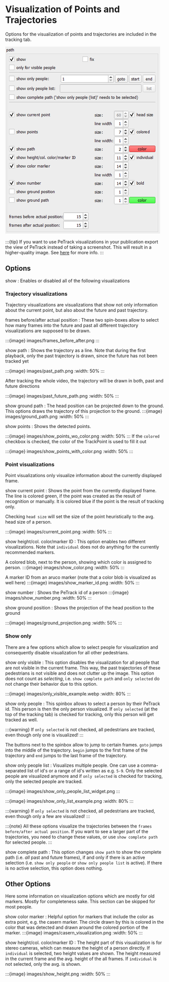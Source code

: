 # Visualization of Points and Trajectories

Options for the visualization of points and trajectories are included in the tracking tab.

![options for visualization](images/visualization_options.png)

:::{tip}
If you want to use PeTrack visualizations in your publication export the view of PeTrack instead of taking a screenshot. This will result in a higher-quality image. See [here](../export/video.md#export) for more info.
:::

## Options

show
: Enables or disabled all of the following visualizations

### Trajectory visualizations

Trajectory visualizations are visualizations that show not only information about the current point, but also about the future and past trajectory.

frames before/after actual position
: These two spin-boxes allow to select how many frames into the future and past all different trajectory visualizations are supposed to be drawn.

  :::{image} images/frames_before_after.png
  :::

show path
: Shows the trajectory as a line. Note that during the first playback, only the past trajectory is drawn, since the future has not been tracked yet

  :::{image} images/past_path.png
    :width: 50%
  :::

  After tracking the whole video, the trajectory will be drawn in both, past and future directions

  :::{image} images/past_future_path.png
    :width: 50%
  :::


show ground path
: The head position can be projected down to the ground. This options draws the trajectory of this projection to the ground.
  :::{image} images/ground_path.png
    :width: 50%
  :::

show points
: Shows the detected points.

  :::{image} images/show_points_wo_color.png
    :width: 50%
  :::
  If the `colored` checkbox is checked, the color of the TrackPoint is used to fill it out

  :::{image} images/show_points_with_color.png
    :width: 50%
  :::

### Point visualizations

Point visualizations only visualize information about the currently displayed frame.

show current point
: Shows the point from the currently displayed frame. The line is colored green, if the point was created as the result of recognition or manually. It is colored blue if the point is the result of tracking only.

  Checking `head size` will set the size of the point heuristically to the avg. head size of a person.

  :::{image} images/current_point.png
    :width: 50%
  :::

show height/col. color/marker ID
: This option enables two different visualizations.  Note that `individual` does not do anything for the currently recommended markers.

  A colored blob, next to the person, showing which color is assigned to person.
  :::{image} images/show_color.png
    :width: 50%
  :::

  A marker ID from an aruco marker (note that a color blob is visualized as well here)
  :::{image} images/show_marker_id.png
    :width: 50%
  :::

show number
: Shows the PeTrack id of a person
  :::{image} images/show_number.png
    :width: 50%
  :::

show ground position
: Shows the projection of the head position to the ground

  :::{image} images/ground_projection.png
    :width: 50%
:::

### Show only

There are a few options which allow to select people for visualization and consequently disable visualization for all other pedestrians.

show only visible
: This option disables the visualization for all people that are not visible in the current frame. This way, the past trajectories of these pedestrians is not visible and does not clutter up the image. This option does not count as *selecting*, i.e. `show complete path` and `only selected` do not change their behavior due to this option.

  :::{image} images/only_visible_example.webp
    :width: 80%
  :::

show only people
: This spinbox allows to select a person by their PeTrack id. This person is then the only person visualized. If `only selected` (at the top of the tracking tab) is checked for tracking, only this person will get tracked as well.

  :::{warning}
  If `only selected` is not checked, all pedestrians are tracked, even though only one is visualized!
  :::

  The buttons next to the spinbox allow to jump to certain frames. `goto` jumps into the middle of the trajectory. `begin` jumps to the first frame of the trajectory and `end` jumps to the last frame of the trajectory.

show only people list
: Visualizes multiple people. One can use a comma-separated list of id's or a range of id's written as e.g. `5-9`. Only the selected people are visualized anymore and if `only selected` is checked for tracking, only the selected people are tracked.

  :::{image} images/show_only_people_list_widget.png
  :::
  <br>

  :::{image} images/show_only_list_example.png
    :width: 80%
  :::

  :::{warning}
    If `only selected` is not checked, all pedestrians are tracked, even though only a few are visualized!
  :::

:::{note}
All these options visualize the trajectories between the `frames before/after actual position`. If you want to see a larger part of the trajectories, you need to change these values, or use `show complete path` for selected people.
:::

show complete path
: This option changes `show path` to show the complete path (i.e. *all* past and future frames), if and only if there is an active selection (i.e. `show only people` or `show only people list` is active). If there is no active selection, this option does nothing.

## Other Options

Here some information on visualization options which are mostly for old markers. Mostly for completeness sake. This section can be skipped for most people.

show color marker
: Helpful option for markers that include the color as extra point, e.g. the casern marker. The circle drawn by this is colored in the color that was detected and drawn around the colored portion of the marker.
  :::{image} images/casern_visualization.png
    :width: 50%
  :::

show height/col. color/marker ID
: The height part of this visualization is for stereo cameras, which can measure the height of a person directly. If ``individual`` is selected, two height values are shown. The height measured in the current frame and the avg. height of the all frames. If `individual` is not selected, only the avg. is shown.

  :::{image} images/show_height.png
    :width: 50%
  :::